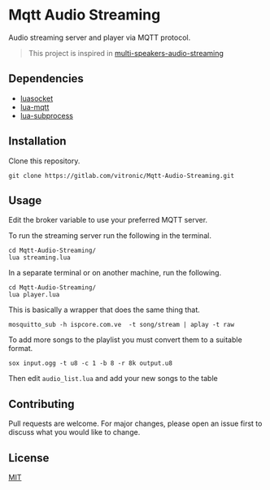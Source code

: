 # Mqtt Audio Streaming

Audio streaming server and player via MQTT protocol.

> This project is inspired in [multi-speakers-audio-streaming](https://github.com/leotok/multi-speakers-audio-streaming)

## Dependencies

* [luasocket](http://luaforge.net/projects/luasocket/)
* [lua-mqtt](https://github.com/tacigar/lua-mqtt.git) 
* [lua-subprocess](https://github.com/tdtrask/lua-subprocess)

## Installation

Clone this repository.

```
git clone https://gitlab.com/vitronic/Mqtt-Audio-Streaming.git
```

## Usage

Edit the broker variable to use your preferred MQTT server.

To run the streaming server run the following in the terminal.

```
cd Mqtt-Audio-Streaming/
lua streaming.lua
```

In a separate terminal or on another machine, run the following.

```
cd Mqtt-Audio-Streaming/
lua player.lua
```

This is basically a wrapper that does the same thing that.

```
mosquitto_sub -h ispcore.com.ve  -t song/stream | aplay -t raw
```

To add more songs to the playlist you must convert them to a suitable format.

```
sox input.ogg -t u8 -c 1 -b 8 -r 8k output.u8
```

Then edit `audio_list.lua` and add your new songs to the table


## Contributing
Pull requests are welcome. For major changes, please open an issue first to discuss what you would like to change.


## License
[MIT](https://choosealicense.com/licenses/mit/)